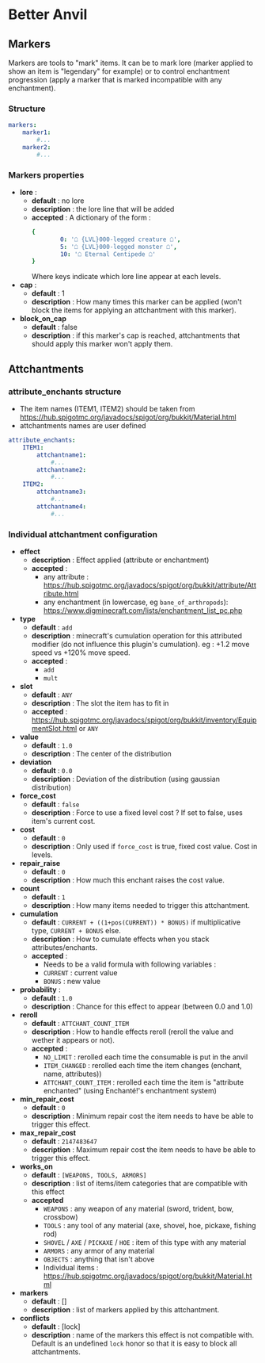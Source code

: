 # Better Anvil

## Markers

Markers are tools to "mark" items. It can be to mark lore (marker applied to show an item is "legendary" for example) or to control enchantment progression (apply a marker that is marked incompatible with any enchantment).

### Structure

```yml
markers:
	marker1:
		#...
	marker2:
		#...
```


### Markers properties

- **lore** :
	- **default** : no lore
	- **description** : the lore line that will be added
	- **accepted** :
		A dictionary of the form :
		```yml
		{
                0: '☖ {LVL}000-legged creature ☖',
                5: '☖ {LVL}000-legged monster ☖',
                10: '☖ Eternal Centipede ☖'
		}
		```
		Where keys indicate which lore line appear at each levels.
- **cap** :
	- **default** : 1
	- **description** : How many times this marker can be applied (won't block the items for applying an attchantment with this marker).
- **block_on_cap**
	- **default** : false
	- **description** : if this marker's cap is reached, attchantments that should apply this marker won't apply them.


## Attchantments

### attribute_enchants structure

- The item names (ITEM1, ITEM2) should be taken from https://hub.spigotmc.org/javadocs/spigot/org/bukkit/Material.html
- attchantments names are user defined

```yml
attribute_enchants:
    ITEM1:
        attchantname1:
			#...
		attchantname2:
			#...
	ITEM2:
        attchantname3:
			#...
		attchantname4:
			#...
```

### Individual attchantment configuration

- **effect**
	- **description** : Effect applied (attribute or enchantment)
	- **accepted** : 
		- any attribute : https://hub.spigotmc.org/javadocs/spigot/org/bukkit/attribute/Attribute.html
		- any enchantment (in lowercase, eg `bane_of_arthropods`): https://www.digminecraft.com/lists/enchantment_list_pc.php
- **type**
	- **default** : `add`
	- **description** : minecraft's cumulation operation for this attributed modifier (do not influence this plugin's cumulation). eg : +1.2 move speed vs +120% move speed.
	- **accepted** :
		- `add`
		- `mult`
- **slot**
	- **default** : `ANY`
	- **description** : The slot the item has to fit in 
	- **accepted** : https://hub.spigotmc.org/javadocs/spigot/org/bukkit/inventory/EquipmentSlot.html or `ANY`
- **value**
	- **default** : `1.0`
	- **description** : The center of the distribution
- **deviation**
	- **default** : `0.0`
	- **description** : Deviation of the distribution (using gaussian distribution)
- **force_cost**
	- **default** : `false`
	- **description** : Force to use a fixed level cost ? If set to false, uses item's current cost.
- **cost**
	- **default** : `0`
	- **description** : Only used if `force_cost` is true, fixed cost value. Cost in levels. 
- **repair_raise**
	- **default** : `0`
	- **description** : How much this enchant raises the cost value.
- **count**
	- **default** : `1`
	- **description** : How many items needed to trigger this attchantment.
- **cumulation**
	- **default** : `CURRENT + ((1+pos(CURRENT)) * BONUS)` if multiplicative type, `CURRENT + BONUS` else.
	- **description** : How to cumulate effects when you stack attributes/enchants.
	- **accepted** :
		- Needs to be a valid formula with following variables :
		- `CURRENT` : current value
		- `BONUS` : new value
- **probability** : 
	- **default** : `1.0`
	- **description** : Chance for this effect to appear (between 0.0 and 1.0)
- **reroll**
	- **default** : `ATTCHANT_COUNT_ITEM`
	- **description** : How to handle effects reroll (reroll the value and wether it appears or not).
	- **accepted** :
		- `NO_LIMIT` : rerolled each time the consumable is put in the anvil
    	- `ITEM_CHANGED` : rerolled each time the item changes (enchant, name, attributes))
    	- `ATTCHANT_COUNT_ITEM` : rerolled each time the item is "attribute enchanted" (using Enchanté!'s enchantment system)
- **min_repair_cost**
	- **default** : `0`
	- **description** : Minimum repair cost the item needs to have be able to trigger this effect.
- **max_repair_cost**
	- **default** : `2147483647`
	- **description** : Maximum repair cost the item needs to have be able to trigger this effect.
- **works_on**
	- **default** : `[WEAPONS, TOOLS, ARMORS]`
	- **description** : list of items/item categories that are compatible with this effect
	- **accepted**
		- `WEAPONS` : any weapon of any material (sword, trident, bow, crossbow)
		- `TOOLS` : any tool of any material (axe, shovel, hoe, pickaxe, fishing rod)
		- `SHOVEL` / `AXE` / `PICKAXE` / `HOE` : item of this type with any material
		- `ARMORS` : any armor of any material
		- `OBJECTS` : anything that isn't above
		- Individual items : https://hub.spigotmc.org/javadocs/spigot/org/bukkit/Material.html
- **markers**
	- **default** : []
	- **description** : list of markers applied by this attchantment.
- **conflicts**
	- **default** : [lock]
	- **description** : name of the markers this effect is not compatible with. Default is an undefined `lock` honor so that it is easy to block all attchantments.